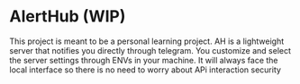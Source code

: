 # AlertHub (WIP)

This project is meant to be a personal learning project. AH is a lightweight server that notifies you directly through telegram. You customize and select the server settings through ENVs in your machine. It will always face the local interface so there is no need to worry about APi interaction security
